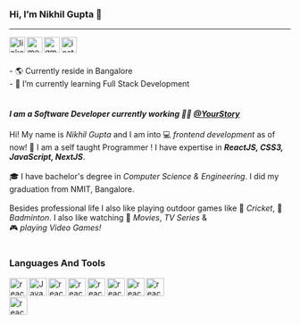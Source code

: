 ### Hi, I’m Nikhil Gupta 🙌
_________________________________________________________________________________________________
<a href="https://www.linkedin.com/in/nikhil-gupta-1259a2136/">
  <img alt="linkedin" align="left" height="28" src="https://github.com/nicksblurry/SocialMediaIcons/blob/main/icons/linkedin.svg"/>
</a> 
<a href="mailto:niks21627@gmail.com">
  <img alt="medium" align="left" height="28" src="https://github.com/nicksblurry/SocialMediaIcons/blob/main/icons/gmail.svg"/>
</a>
<a href="https://medium.com/@nikhil_gupta">
  <img alt="gmail" align="left" height="28" src="https://github.com/nicksblurry/SocialMediaIcons/blob/main/icons/medium.svg"/>
</a>
<a href="https://www.instagram.com/nicks_blurry/">
  <img alt="instagram" align="left" height="28" src="https://github.com/nicksblurry/SocialMediaIcons/blob/main/icons/instagram.svg"/>
</a>

<br />
<br />
<br />
- 🌎 Currently reside in Bangalore
<br />
- 🌱 I’m currently learning Full Stack Development
<br />
<br />


#### *I am a Software Developer currently working 👨‍💻 <a href="https://yourstory.com/">@YourStory</a>*

Hi! My name is *Nikhil Gupta* and I am into 💻 *frontend development* as of now! 🏅 I am a self taught Programmer ! I have expertise in _**ReactJS, CSS3, JavaScript, NextJS**_.
<br />
<br />
🎓 I have bachelor's degree in *Computer Science & Engineering*. I did my graduation from NMIT, Bangalore.
<br />
<br />
Besides professional life I also like playing outdoor games like 🏏 *Cricket*, 🏸 *Badminton*. I also like watching 🍿 *Movies*, *TV Series* & <br/> 🎮 *playing Video Games!*
<br />
<br />


### Languages And Tools
<img alt="reactJS" align="left" height="32" src="https://img.shields.io/badge/-ReactJs-61DAFB?logo=react&logoColor=white&style=flat" />
<img alt="Javascript" align="left" height="32" src="https://img.shields.io/badge/-JavaScript-yellow?logo=javascript&logoColor=white&style=flat" />
<img alt="reactJS" align="left" height="32" src="https://img.shields.io/badge/-CSS3-informational?logo=css3&logoColor=white&style=flat" />
<img alt="reactJS" align="left" height="32" src="https://img.shields.io/badge/-HTML5-orange?logo=html5&logoColor=white&style=flat" />
<img alt="reactJS" align="left" height="32" src="https://img.shields.io/badge/-Bootstrap-purple?logo=bootstrap&logoColor=white&style=flat" />
<img alt="reactJS" align="left" height="32" src="https://img.shields.io/badge/-NPM-red?logo=npm&logoColor=white&style=flat" />
<img alt="reactJS" align="left" height="32" src="https://img.shields.io/badge/-Git-critical?logo=git&logoColor=white&style=flat" />
<img alt="reactJS" align="left" height="32" src="https://img.shields.io/badge/Firebase-yellow?logo=firebase&logoColor=white&style=flat" />
<br></br>
<img alt="reactJS" align="left" height="32" src="https://img.shields.io/badge/MySQL-lightgrey?logo=mysql&logoColor=white&style=flat" />



<!---
nicksblurry/nicksblurry is a ✨ special ✨ repository because its `README.md` (this file) appears on your GitHub profile.
You can click the Preview link to take a look at your changes.
--->
